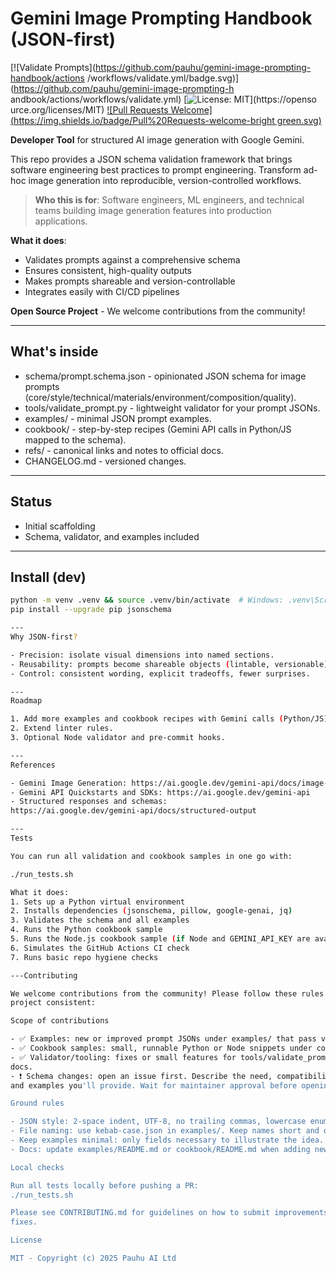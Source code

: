  # Gemini Image Prompting Handbook (JSON-first)

  [![Validate Prompts](https://github.com/pauhu/gemini-image-prompting-handbook/actions
  /workflows/validate.yml/badge.svg)](https://github.com/pauhu/gemini-image-prompting-h
  andbook/actions/workflows/validate.yml)
  [![License: MIT](https://img.shields.io/badge/License-MIT-yellow.svg)](https://openso
  urce.org/licenses/MIT)
  [![Pull Requests Welcome](https://img.shields.io/badge/Pull%20Requests-welcome-bright
  green.svg)](CONTRIBUTING.md)

  **Developer Tool** for structured AI image generation with Google Gemini.

  This repo provides a JSON schema validation framework that brings software
  engineering best practices to prompt engineering. Transform ad-hoc image generation
  into reproducible, version-controlled workflows.

  > **Who this is for**: Software engineers, ML engineers, and technical teams building
   image generation features into production applications.

  **What it does**:
  - Validates prompts against a comprehensive schema
  - Ensures consistent, high-quality outputs
  - Makes prompts shareable and version-controllable
  - Integrates easily with CI/CD pipelines

  **Open Source Project** - We welcome contributions from the community!

  ---

  ## What's inside

  - schema/prompt.schema.json - opinionated JSON schema for image prompts
  (core/style/technical/materials/environment/composition/quality).
  - tools/validate_prompt.py - lightweight validator for your prompt JSONs.
  - examples/ - minimal JSON prompt examples.
  - cookbook/ - step-by-step recipes (Gemini API calls in Python/JS mapped to the
  schema).
  - refs/ - canonical links and notes to official docs.
  - CHANGELOG.md - versioned changes.

  ---

  ## Status

  - Initial scaffolding
  - Schema, validator, and examples included

  ---

  ## Install (dev)

  ```bash
  python -m venv .venv && source .venv/bin/activate  # Windows: .venv\Scripts\activate
  pip install --upgrade pip jsonschema

  ---
  Why JSON-first?

  - Precision: isolate visual dimensions into named sections.
  - Reusability: prompts become shareable objects (lintable, versionable).
  - Control: consistent wording, explicit tradeoffs, fewer surprises.

  ---
  Roadmap

  1. Add more examples and cookbook recipes with Gemini calls (Python/JS).
  2. Extend linter rules.
  3. Optional Node validator and pre-commit hooks.

  ---
  References

  - Gemini Image Generation: https://ai.google.dev/gemini-api/docs/image-generation
  - Gemini API Quickstarts and SDKs: https://ai.google.dev/gemini-api
  - Structured responses and schemas:
  https://ai.google.dev/gemini-api/docs/structured-output

  ---
  Tests

  You can run all validation and cookbook samples in one go with:

  ./run_tests.sh

  What it does:
  1. Sets up a Python virtual environment
  2. Installs dependencies (jsonschema, pillow, google-genai, jq)
  3. Validates the schema and all examples
  4. Runs the Python cookbook sample
  5. Runs the Node.js cookbook sample (if Node and GEMINI_API_KEY are available)
  6. Simulates the GitHub Actions CI check
  7. Runs basic repo hygiene checks

  ---Contributing

  We welcome contributions from the community! Please follow these rules to keep the
  project consistent:

  Scope of contributions

  - ✅ Examples: new or improved prompt JSONs under examples/ that pass validation.
  - ✅ Cookbook samples: small, runnable Python or Node snippets under cookbook/.
  - ✅ Validator/tooling: fixes or small features for tools/validate_prompt.py, CI, or
  docs.
  - ❗ Schema changes: open an issue first. Describe the need, compatibility impact,
  and examples you'll provide. Wait for maintainer approval before opening a PR.

  Ground rules

  - JSON style: 2-space indent, UTF-8, no trailing commas, lowercase enum values.
  - File naming: use kebab-case.json in examples/. Keep names short and descriptive.
  - Keep examples minimal: only fields necessary to illustrate the idea.
  - Docs: update examples/README.md or cookbook/README.md when adding new content.

  Local checks

  Run all tests locally before pushing a PR:
  ./run_tests.sh

  Please see CONTRIBUTING.md for guidelines on how to submit improvements and bug
  fixes.

  License

  MIT - Copyright (c) 2025 Pauhu AI Ltd
  ```
